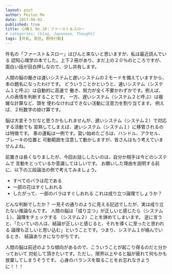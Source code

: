 ```yaml
---
layout: post
author: Peilun Ma
date: 2017-08-02
published: true
title: 心構え No.10：ファースト＆スロー
# categories: [blog, Japanese, Thought]
tags: [共有, 発信, 期待行動]
---
```

件名の「ファースト＆スロー」はぴんと来ないと思いますが、私は最近読んでいる
認知心理学の本でした。上下２冊があり、まだ上の２０％のところですが、
面白い話が目白押しなので、少し共有します。

人間の脳の働きは速いシステムと遅いシステムの２モードを備えていますから、
本の題名になったわけです。
どういうことかというと、速いシステム（システム１と呼ぶ）は自動的に高速で
働き、努力が全く不要かわずかです。例えば、人の表情を判断することです。
一方、遅いシステム（システム２と呼ぶ）は複雑な計算など、頭を
使わなければできない活動に注意力を割り当てます。
例えば、２桁数字の掛け算です。

脳は大変そうだなと思うかもしれませんが、遅いシステム（システム２）で対応する活動でも
習熟してしまえば、速いシステム（システム１）に移管されるのは特徴です。
車の運転は一例です。習い始めたごろは、ハンドル、アクセル、ブレーキの位置と
可動範囲を注意して動かしますが、皆さんはもう考えていませんよね。

前置きは長くなりましたが、今回お話ししたいのは、自分か相手は今どのシステムで
言動をとっているか意識してほしいです。
お願いした理由を説明する前に、以下の三段論法の例で考えてみましょう。

* すべてのバラは花である
* 一部の花はすぐしおれる
* したがって、一部のバラはすぐしおれる
これは成り立つ論理でしょうか？

>
>
>
>
>
>
>
>
>
>
>
>
>

どんな判断でしたか？
一見その通りのように見える記述でしたが、実は成り立たない推論なんです。
人間の脳は「成り立つ」が正しいと感じたら（システム１）、論理をチェックする
（システム２）ことを諦めてしまいます。
逆に言うと、「たいていの人は、結論が正しいと感じると、それを導くに至ったと思われる
論理も正しいと思い込む」ということです。つまり、システム１が絡んでいるとき、
結論ありきになりがちです。

人間の脳は前述のような傾向があるので、こういうことが起こり得るのだと分かっておいて
対処して頂きたいです。ただし、限界以上やると脳が疲れて何もかも放棄してしまうそうです。
心身のバランスを取ることをお忘れなきように！！！
